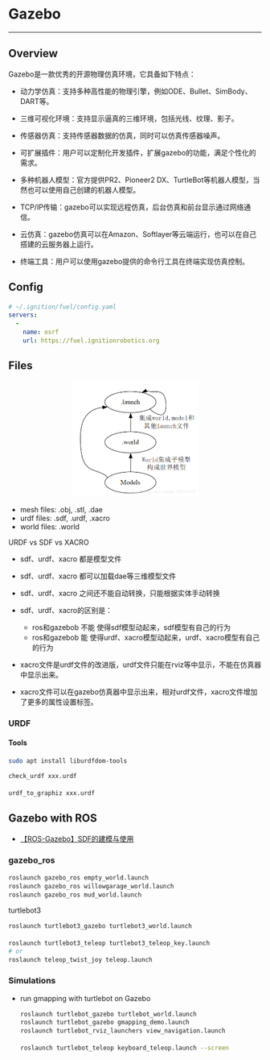 # Gazebo

---

## Overview

Gazebo是一款优秀的开源物理仿真环境，它具备如下特点：

* 动力学仿真：支持多种高性能的物理引擎，例如ODE、Bullet、SimBody、DART等。

* 三维可视化环境：支持显示逼真的三维环境，包括光线、纹理、影子。

* 传感器仿真：支持传感器数据的仿真，同时可以仿真传感器噪声。

* 可扩展插件：用户可以定制化开发插件，扩展gazebo的功能，满足个性化的需求。

* 多种机器人模型：官方提供PR2、Pioneer2 DX、TurtleBot等机器人模型，当然也可以使用自己创建的机器人模型。

* TCP/IP传输：gazebo可以实现远程仿真，后台仿真和前台显示通过网络通信。

* 云仿真：gazebo仿真可以在Amazon、Softlayer等云端运行，也可以在自己搭建的云服务器上运行。

* 终端工具：用户可以使用gazebo提供的命令行工具在终端实现仿真控制。


## Config

```yaml
# ~/.ignition/fuel/config.yaml
servers:
  -
    name: osrf
    url: https://fuel.ignitionrobotics.org
```

## Files

<p align="center">
  <img src="../img/gazebo_model.png" style="width:50%"/>
</p>

* mesh files: .obj, .stl, .dae
* urdf files: .sdf, .urdf, .xacro
* world files: .world

URDF vs SDF vs XACRO

- sdf、urdf、xacro 都是模型文件
- sdf、urdf、xacro 都可以加载dae等三维模型文件
- sdf、urdf、xacro 之间还不能自动转换，只能根据实体手动转换

- sdf、urdf、xacro的区别是：
    - ros和gazebob 不能 使得sdf模型动起来，sdf模型有自己的行为
    - ros和gazebob 能 使得urdf、xacro模型动起来，urdf、xacro模型有自己的行为

- xacro文件是urdf文件的改进版，urdf文件只能在rviz等中显示，不能在仿真器中显示出来。
- xacro文件可以在gazebo仿真器中显示出来，相对urdf文件，xacro文件增加了更多的属性设置标签。

### URDF

#### Tools

```sh
sudo apt install liburdfdom-tools
```

```sh
check_urdf xxx.urdf

urdf_to_graphiz xxx.urdf
```


## Gazebo with ROS

* [【ROS-Gazebo】SDF的建模与使用](https://zhuanlan.zhihu.com/p/129660662)

### gazebo_ros

```sh
roslaunch gazebo_ros empty_world.launch
roslaunch gazebo_ros willowgarage_world.launch
roslaunch gazebo_ros mud_world.launch
```

turtlebot3

```sh
roslaunch turtlebot3_gazebo turtlebot3_world.launch

roslaunch turtlebot3_teleop turtlebot3_teleop_key.launch
# or
roslaunch teleop_twist_joy teleop.launch
```

### Simulations

* run gmapping with turtlebot on Gazebo
  ```sh
  roslaunch turtlebot_gazebo turtlebot_world.launch
  roslaunch turtlebot_gazebo gmapping_demo.launch
  roslaunch turtlebot_rviz_launchers view_navigation.launch

  roslaunch turtlebot_teleop keyboard_teleop.launch --screen
  ```
